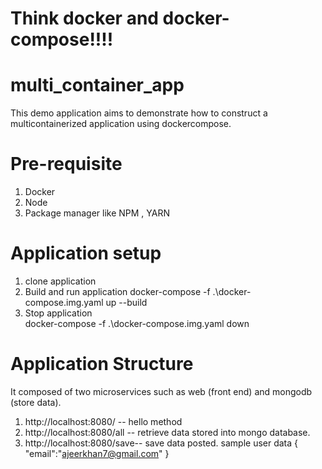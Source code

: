 # Think docker and docker-compose!!!!

# multi_container_app
This demo application aims to demonstrate how to construct a multicontainerized application using dockercompose.

# Pre-requisite
1. Docker 
2. Node 
3. Package manager like NPM , YARN

# Application setup
1. clone application
2. Build and run application 
    docker-compose -f .\docker-compose.img.yaml up --build 
3. Stop application  
docker-compose -f .\docker-compose.img.yaml down

# Application Structure

It composed of two microservices such as web (front end) and mongodb (store data).

1. http://localhost:8080/ -- hello method 
2. http://localhost:8080/all -- retrieve data stored into mongo database.
3. http://localhost:8080/save-- save data posted.
   sample user data 
    {
      "email":"ajeerkhan7@gmail.com"
    }
    
  




